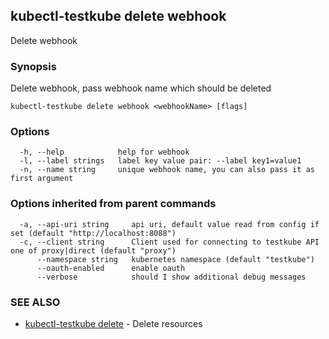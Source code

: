 ## kubectl-testkube delete webhook

Delete webhook

### Synopsis

Delete webhook, pass webhook name which should be deleted

```
kubectl-testkube delete webhook <webhookName> [flags]
```

### Options

```
  -h, --help            help for webhook
  -l, --label strings   label key value pair: --label key1=value1
  -n, --name string     unique webhook name, you can also pass it as first argument
```

### Options inherited from parent commands

```
  -a, --api-uri string     api uri, default value read from config if set (default "http://localhost:8088")
  -c, --client string      Client used for connecting to testkube API one of proxy|direct (default "proxy")
      --namespace string   kubernetes namespace (default "testkube")
      --oauth-enabled      enable oauth
      --verbose            should I show additional debug messages
```

### SEE ALSO

* [kubectl-testkube delete](kubectl-testkube_delete.md)	 - Delete resources

